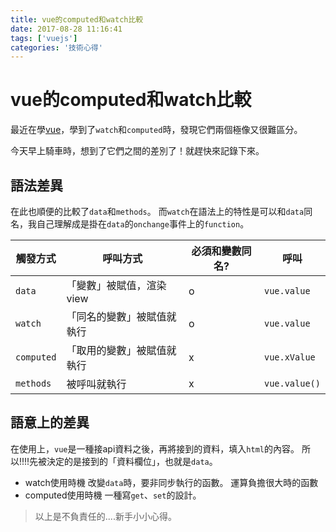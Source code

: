 ```yaml
---
title: vue的computed和watch比較
date: 2017-08-28 11:16:41
tags: ['vuejs']
categories: '技術心得'
---
```


# vue的computed和watch比較

最近在學[vue](https://github.com/dwatow/vueExercise)，學到了`watch`和`computed`時，發現它們兩個極像又很難區分。

今天早上騎車時，想到了它們之間的差別了！就趕快來記錄下來。

## 語法差異

在此也順便的比較了`data`和`methods`。
而`watch`在語法上的特性是可以和`data`同名，我自己理解成是掛在`data`的`onchange`事件上的`function`。

|觸發方式|呼叫方式|必須和變數同名?|呼叫|
|-|-|-|-|
|`data`|「變數」被賦值，渲染view|o|`vue.value`|
|`watch`|「同名的變數」被賦值就執行|o|`vue.value`|
|`computed`|「取用的變數」被賦值就執行|x|`vue.xValue`|
|`methods`|被呼叫就執行|x|`vue.value()`|

## 語意上的差異

在使用上，`vue`是一種接api資料之後，再將接到的資料，填入`html`的內容。
所以!!!!先被決定的是接到的「資料欄位」，也就是`data`。

- watch使用時機
  改變`data`時，要非同步執行的函數。
  運算負擔很大時的函數
- computed使用時機
  一種寫`get`、`set`的設計。


> 以上是不負責任的....新手小小心得。
